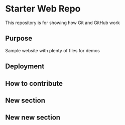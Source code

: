 # Starter Web Repo

This repository is for showing how Git and GitHub work

## Purpose

Sample website with plenty of files for demos

## Deployment

## How to contribute

## New section

## New new section

